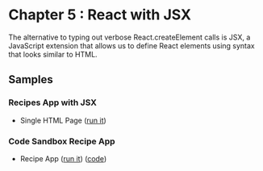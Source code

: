 # Chapter 5 : React with JSX

The alternative to typing out verbose React.createElement calls is JSX, a JavaScript extension that allows
us to define React elements using syntax that looks similar to HTML.

## Samples

### Recipes App with JSX

- Single HTML Page ([run it](https://codesandbox.io/s/focused-dream-3c95d?file=/src/index.js))

### Code Sandbox Recipe App

- Recipe App ([run it](https://3c95d.csb.app/)) ([code](https://codesandbox.io/s/learning-react-recipe-app-3c95d?file=/src/components/Menu.css:0-536))
